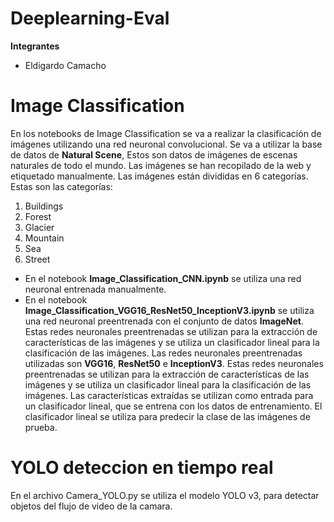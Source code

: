 # Deeplearning-Eval

**Integrantes**
* Eldigardo Camacho

# Image Classification

En los notebooks de Image Classification se va a realizar la clasificación de imágenes utilizando una red neuronal convolucional. Se va a utilizar la base de datos de **Natural Scene**, Estos son datos de imágenes de escenas naturales de todo el mundo. Las imágenes se han recopilado de la web y etiquetado manualmente. Las imágenes están divididas en 6 categorías. Estas son las categorías:

1. Buildings
2. Forest
3. Glacier
4. Mountain
5. Sea
6. Street

- En el notebook **Image_Classification_CNN.ipynb** se utiliza una red neuronal entrenada manualmente.
- En el notebook **Image_Classification_VGG16_ResNet50_InceptionV3.ipynb** se utiliza una red neuronal preentrenada con el conjunto de datos **ImageNet**. Estas redes neuronales preentrenadas se utilizan para la extracción de características de las imágenes y se utiliza un clasificador lineal para la clasificación de las imágenes. Las redes neuronales preentrenadas utilizadas son **VGG16**, **ResNet50** e **InceptionV3**. Estas redes neuronales preentrenadas se utilizan para la extracción de características de las imágenes y se utiliza un clasificador lineal para la clasificación de las imágenes. Las características extraídas se utilizan como entrada para un clasificador lineal, que se entrena con los datos de entrenamiento. El clasificador lineal se utiliza para predecir la clase de las imágenes de prueba.

# YOLO deteccion en tiempo real

En el archivo Camera_YOLO.py se utiliza el modelo YOLO v3, para detectar objetos del flujo de video de la camara.
